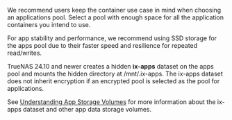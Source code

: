 &NewLine;

We recommend users keep the container use case in mind when choosing an applications pool.
Select a pool with enough space for all the application containers you intend to use.

For app stability and performance, we recommend using SSD storage for the apps pool due to their faster speed and resilience for repeated read/writes.

TrueNAS 24.10 and newer creates a hidden **ix-apps** dataset on the apps pool and mounts the hidden directory at <file>/mnt/.ix-apps</file>.
The ix-apps dataset does not inherit encryption if an encrypted pool is selected as the pool for applications.

See [Understanding App Storage Volumes](/getting-started/app-storage-volumes) for more information about the ix-apps dataset and other app data storage volumes.
